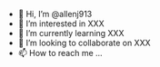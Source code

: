 - 👋 Hi, I’m @allenj913
- 👀 I’m interested in XXX
- 🌱 I’m currently learning XXX
- 💞️ I’m looking to collaborate on XXX
- 📫 How to reach me ...

<!---
allenj913/allenj913 is a ✨ special ✨ repository because its `README.md` (this file) appears on your GitHub profile.
You can click the Preview link to take a look at your changes.
--->
